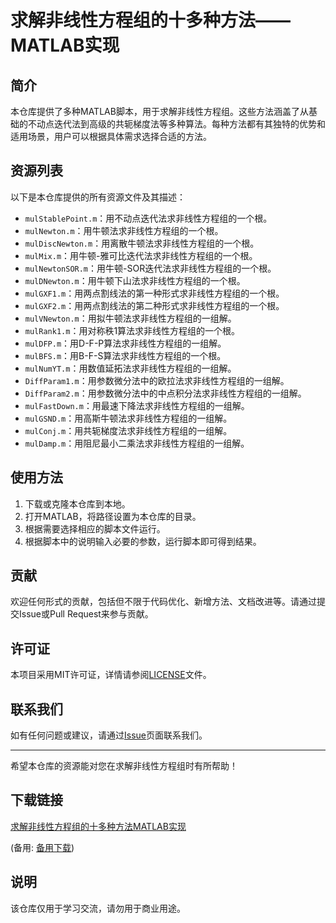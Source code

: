 # 求解非线性方程组的十多种方法——MATLAB实现

## 简介
本仓库提供了多种MATLAB脚本，用于求解非线性方程组。这些方法涵盖了从基础的不动点迭代法到高级的共轭梯度法等多种算法。每种方法都有其独特的优势和适用场景，用户可以根据具体需求选择合适的方法。

## 资源列表
以下是本仓库提供的所有资源文件及其描述：

- `mulStablePoint.m`：用不动点迭代法求非线性方程组的一个根。
- `mulNewton.m`：用牛顿法求非线性方程组的一个根。
- `mulDiscNewton.m`：用离散牛顿法求非线性方程组的一个根。
- `mulMix.m`：用牛顿-雅可比迭代法求非线性方程组的一个根。
- `mulNewtonSOR.m`：用牛顿-SOR迭代法求非线性方程组的一个根。
- `mulDNewton.m`：用牛顿下山法求非线性方程组的一个根。
- `mulGXF1.m`：用两点割线法的第一种形式求非线性方程组的一个根。
- `mulGXF2.m`：用两点割线法的第二种形式求非线性方程组的一个根。
- `mulVNewton.m`：用拟牛顿法求非线性方程组的一组解。
- `mulRank1.m`：用对称秩1算法求非线性方程组的一个根。
- `mulDFP.m`：用D-F-P算法求非线性方程组的一组解。
- `mulBFS.m`：用B-F-S算法求非线性方程组的一个根。
- `mulNumYT.m`：用数值延拓法求非线性方程组的一组解。
- `DiffParam1.m`：用参数微分法中的欧拉法求非线性方程组的一组解。
- `DiffParam2.m`：用参数微分法中的中点积分法求非线性方程组的一组解。
- `mulFastDown.m`：用最速下降法求非线性方程组的一组解。
- `mulGSND.m`：用高斯牛顿法求非线性方程组的一组解。
- `mulConj.m`：用共轭梯度法求非线性方程组的一组解。
- `mulDamp.m`：用阻尼最小二乘法求非线性方程组的一组解。

## 使用方法
1. 下载或克隆本仓库到本地。
2. 打开MATLAB，将路径设置为本仓库的目录。
3. 根据需要选择相应的脚本文件运行。
4. 根据脚本中的说明输入必要的参数，运行脚本即可得到结果。

## 贡献
欢迎任何形式的贡献，包括但不限于代码优化、新增方法、文档改进等。请通过提交Issue或Pull Request来参与贡献。

## 许可证
本项目采用MIT许可证，详情请参阅[LICENSE](LICENSE)文件。

## 联系我们
如有任何问题或建议，请通过[Issue](https://github.com/your-repo/issues)页面联系我们。

---

希望本仓库的资源能对您在求解非线性方程组时有所帮助！

## 下载链接
[求解非线性方程组的十多种方法MATLAB实现](https://pan.quark.cn/s/1b8a87a39ccc) 

(备用: [备用下载](https://pan.baidu.com/s/17xWnH4B1L-TQlQPRI1munw?pwd=1234))

## 说明

该仓库仅用于学习交流，请勿用于商业用途。

